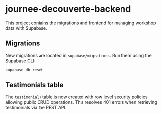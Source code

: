# journee-decouverte-backend

This project contains the migrations and frontend for managing workshop data with Supabase.

## Migrations

New migrations are located in `supabase/migrations`. Run them using the Supabase CLI:

```bash
supabase db reset
```

## Testimonials table

The `testimonials` table is now created with row level security policies allowing public CRUD operations. This resolves 401 errors when retrieving testimonials via the REST API.
